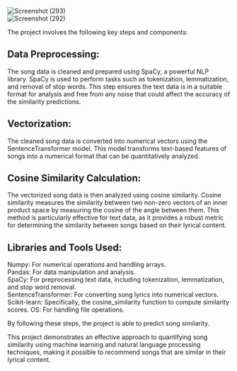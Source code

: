 
![Screenshot (293)](https://github.com/youssef665/AI-ML-projects/assets/110295462/51d809d3-d018-4653-a591-9908bcc36eba)<br>
![Screenshot (292)](https://github.com/youssef665/AI-ML-projects/assets/110295462/ac0e2bd0-b015-4ad3-b256-a2fd538368e6)<br>

The project involves the following key steps and components:

## Data Preprocessing:<br>

The song data is cleaned and prepared using SpaCy, a powerful NLP library. SpaCy is used to perform tasks such as tokenization, lemmatization, and removal of stop words. This step ensures the text data is in a suitable format for analysis and free from any noise that could affect the accuracy of the similarity predictions.<br>
## Vectorization:<br>

The cleaned song data is converted into numerical vectors using the SentenceTransformer model. This model transforms text-based features of songs into a numerical format that can be quantitatively analyzed.<br>
## Cosine Similarity Calculation:<br>

The vectorized song data is then analyzed using cosine similarity. Cosine similarity measures the similarity between two non-zero vectors of an inner product space by measuring the cosine of the angle between them. This method is particularly effective for text data, as it provides a robust metric for determining the similarity between songs based on their lyrical content.<br>
## Libraries and Tools Used:<br>
Numpy: For numerical operations and handling arrays.<br>
Pandas: For data manipulation and analysis.<br>
SpaCy: For preprocessing text data, including tokenization, lemmatization, and stop word removal.<br>
SentenceTransformer: For converting song lyrics into numerical vectors.<br>
Scikit-learn: Specifically, the cosine_similarity function to compute similarity scores.
OS: For handling file operations.<br>

By following these steps, the project is able to predict song similarity.

This project demonstrates an effective approach to quantifying song similarity using machine learning and natural language processing techniques, making it possible to recommend songs that are similar in their lyrical content.
